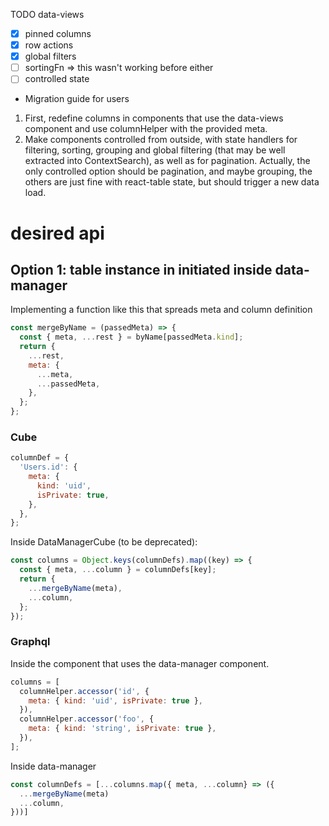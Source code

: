 TODO data-views

- [x] pinned columns
- [x] row actions
- [x] global filters
- [ ] sortingFn => this wasn't working before either
- [ ] controlled state

- Migration guide for users

1. First, redefine columns in components that use the data-views component and use columnHelper with the provided meta.
2. Make components controlled from outside, with state handlers for filtering, sorting, grouping and global filtering (that may be well extracted into ContextSearch), as well as for pagination. Actually, the only controlled option should be pagination, and maybe grouping, the others are just fine with react-table state, but should trigger a new data load.

# desired api

## Option 1: table instance in initiated inside data-manager

Implementing a function like this that spreads meta and column definition

```jsx
const mergeByName = (passedMeta) => {
  const { meta, ...rest } = byName[passedMeta.kind];
  return {
    ...rest,
    meta: {
      ...meta,
      ...passedMeta,
    },
  };
};
```

### Cube

```jsx
columnDef = {
  'Users.id': {
    meta: {
      kind: 'uid',
      isPrivate: true,
    },
  },
};
```

Inside DataManagerCube (to be deprecated):

```jsx
const columns = Object.keys(columnDefs).map((key) => {
  const { meta, ...column } = columnDefs[key];
  return {
    ...mergeByName(meta),
    ...column,
  };
});
```

### Graphql

Inside the component that uses the data-manager component.

```jsx
columns = [
  columnHelper.accessor('id', {
    meta: { kind: 'uid', isPrivate: true },
  }),
  columnHelper.accessor('foo', {
    meta: { kind: 'string', isPrivate: true },
  }),
];
```

Inside data-manager

```jsx
const columnDefs = [...columns.map({ meta, ...column} => ({
  ...mergeByName(meta)
  ...column,
}))]
```
